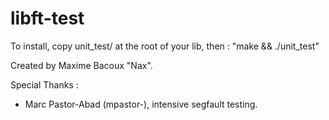 libft-test
==========

To install, copy unit_test/ at the root of your lib, then : "make && ./unit_test"

Created by Maxime Bacoux "Nax".

Special Thanks :

- Marc Pastor-Abad (mpastor-), intensive segfault testing.
